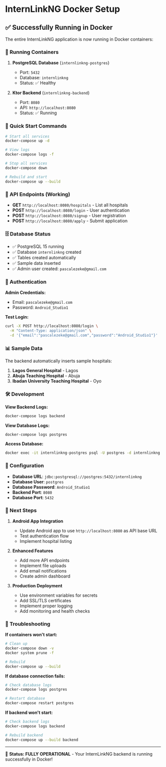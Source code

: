 # InternLinkNG Docker Setup

## ✅ Successfully Running in Docker

The entire InternLinkNG application is now running in Docker containers:

### 🐳 Running Containers

1. **PostgreSQL Database** (`internlinkng-postgres`)
   - Port: `5432`
   - Database: `internlinkng`
   - Status: ✅ Healthy

2. **Ktor Backend** (`internlinkng-backend`)
   - Port: `8080`
   - API: `http://localhost:8080`
   - Status: ✅ Running

### 🚀 Quick Start Commands

```bash
# Start all services
docker-compose up -d

# View logs
docker-compose logs -f

# Stop all services
docker-compose down

# Rebuild and start
docker-compose up --build
```

### 🔗 API Endpoints (Working)

- **GET** `http://localhost:8080/hospitals` - List all hospitals
- **POST** `http://localhost:8080/login` - User authentication
- **POST** `http://localhost:8080/signup` - User registration
- **POST** `http://localhost:8080/apply` - Submit application

### 🗄️ Database Status

- ✅ PostgreSQL 15 running
- ✅ Database `internlinkng` created
- ✅ Tables created automatically
- ✅ Sample data inserted
- ✅ Admin user created: `pascalezeke@gmail.com`

### 🔐 Authentication

**Admin Credentials:**
- Email: `pascalezeke@gmail.com`
- Password: `Android_Studio1`

**Test Login:**
```bash
curl -X POST http://localhost:8080/login \
  -H "Content-Type: application/json" \
  -d '{"email":"pascalezeke@gmail.com","password":"Android_Studio1"}'
```

### 📊 Sample Data

The backend automatically inserts sample hospitals:
1. **Lagos General Hospital** - Lagos
2. **Abuja Teaching Hospital** - Abuja  
3. **Ibadan University Teaching Hospital** - Oyo

### 🛠️ Development

**View Backend Logs:**
```bash
docker-compose logs backend
```

**View Database Logs:**
```bash
docker-compose logs postgres
```

**Access Database:**
```bash
docker exec -it internlinkng-postgres psql -U postgres -d internlinkng
```

### 🔧 Configuration

- **Database URL**: `jdbc:postgresql://postgres:5432/internlinkng`
- **Database User**: `postgres`
- **Database Password**: `Android_Studio1`
- **Backend Port**: `8080`
- **Database Port**: `5432`

### 📱 Next Steps

1. **Android App Integration**
   - Update Android app to use `http://localhost:8080` as API base URL
   - Test authentication flow
   - Implement hospital listing

2. **Enhanced Features**
   - Add more API endpoints
   - Implement file uploads
   - Add email notifications
   - Create admin dashboard

3. **Production Deployment**
   - Use environment variables for secrets
   - Add SSL/TLS certificates
   - Implement proper logging
   - Add monitoring and health checks

### 🐛 Troubleshooting

**If containers won't start:**
```bash
# Clean up
docker-compose down -v
docker system prune -f

# Rebuild
docker-compose up --build
```

**If database connection fails:**
```bash
# Check database logs
docker-compose logs postgres

# Restart database
docker-compose restart postgres
```

**If backend won't start:**
```bash
# Check backend logs
docker-compose logs backend

# Rebuild backend
docker-compose up --build backend
```

---

🎉 **Status: FULLY OPERATIONAL** - Your InternLinkNG backend is running successfully in Docker! 